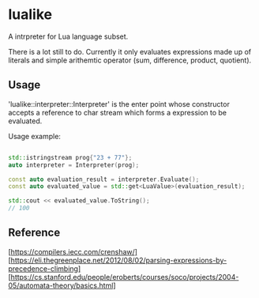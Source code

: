 # lualike

A intrpreter for Lua language subset.

There is a lot still to do. Currently it only evaluates expressions made up of literals and simple arithemtic operator (sum, difference, product, quotient).

## Usage

'lualike::interpreter::Interpreter' is the enter point whose constructor accepts a reference to char stream which forms a expression to be evaluated.

Usage example:

```c++

std::istringstream prog{"23 + 77"};
auto interpreter = Interpreter(prog);

const auto evaluation_result = interpreter.Evaluate();
const auto evaluated_value = std::get<LuaValue>(evaluation_result);

std::cout << evaluated_value.ToString();
// 100

```

## Reference

[https://compilers.iecc.com/crenshaw/]
[https://eli.thegreenplace.net/2012/08/02/parsing-expressions-by-precedence-climbing]
[https://cs.stanford.edu/people/eroberts/courses/soco/projects/2004-05/automata-theory/basics.html]
